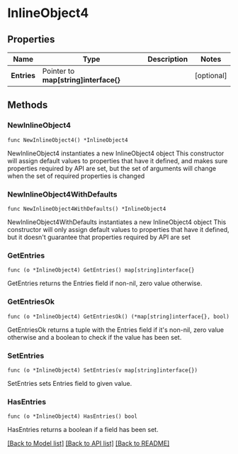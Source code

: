 # InlineObject4

## Properties

Name | Type | Description | Notes
------------ | ------------- | ------------- | -------------
**Entries** | Pointer to **map[string]interface{}** |  | [optional] 

## Methods

### NewInlineObject4

`func NewInlineObject4() *InlineObject4`

NewInlineObject4 instantiates a new InlineObject4 object
This constructor will assign default values to properties that have it defined,
and makes sure properties required by API are set, but the set of arguments
will change when the set of required properties is changed

### NewInlineObject4WithDefaults

`func NewInlineObject4WithDefaults() *InlineObject4`

NewInlineObject4WithDefaults instantiates a new InlineObject4 object
This constructor will only assign default values to properties that have it defined,
but it doesn't guarantee that properties required by API are set

### GetEntries

`func (o *InlineObject4) GetEntries() map[string]interface{}`

GetEntries returns the Entries field if non-nil, zero value otherwise.

### GetEntriesOk

`func (o *InlineObject4) GetEntriesOk() (*map[string]interface{}, bool)`

GetEntriesOk returns a tuple with the Entries field if it's non-nil, zero value otherwise
and a boolean to check if the value has been set.

### SetEntries

`func (o *InlineObject4) SetEntries(v map[string]interface{})`

SetEntries sets Entries field to given value.

### HasEntries

`func (o *InlineObject4) HasEntries() bool`

HasEntries returns a boolean if a field has been set.


[[Back to Model list]](../README.md#documentation-for-models) [[Back to API list]](../README.md#documentation-for-api-endpoints) [[Back to README]](../README.md)


